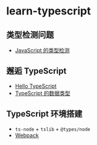 # learn-typescript

## 类型检测问题

- [JavaScript 的类型检测](./01_类型检测问题/01_JavaScript的类型检测.js)

## 邂逅 TypeScript

- [Hello TypeScript](./02_邂逅TypeScript/01_Hello-TypeScript.ts)
- [TypeScript 的数据类型](./02_邂逅TypeScript/02_TypeScript的数据类型.ts)

## TypeScript 环境搭建

- `ts-node` + `tslib` + `@types/node`
- [Webpack](./03_webpack-ts)
